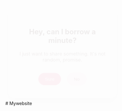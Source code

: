 <!DOCTYPE html>
<html lang="en">
<head>
  <meta charset="UTF-8">
  <title>Secret Confession</title>
  <link href="https://fonts.googleapis.com/css2?family=Poppins:wght@400;600&display=swap" rel="stylesheet">
  <style>
    * { box-sizing: border-box; }

    body {
      font-family: 'Poppins', sans-serif;
      background: linear-gradient(135deg, #ffdde1, #ee9ca7);
      margin: 0;
      height: 100vh;
      display: flex;
      justify-content: center;
      align-items: center;
    }

    .card {
      background: white;
      padding: 35px 25px;
      border-radius: 20px;
      box-shadow: 0 12px 24px rgba(0,0,0,0.15);
      width: 90%;
      max-width: 420px;
      text-align: center;
      display: none;
      position: relative;
      animation: fadeIn 0.35s ease-in-out;
      transition: all 0.25s ease;
    }

    .card.active {
      display: block;
    }

    .back-button {
      position: absolute;
      top: 18px;
      left: 18px;
      background: #ffc1cc;
      border: none;
      color: #5a2a2a;
      font-weight: 600;
      padding: 6px 14px;
      border-radius: 20px;
      cursor: pointer;
      transition: 0.3s;
    }

    .back-button:hover {
      background: #ffb3bf;
      transform: scale(1.05);
    }

    h2 {
      margin-top: 45px;
      color: #3d1f1f;
      font-size: 24px;
    }

    p {
      color: #5c3d3d;
      font-size: 16px;
      margin-bottom: 25px;
    }

    .btn {
      padding: 12px 22px;
      margin: 8px;
      font-size: 15px;
      border-radius: 25px;
      border: none;
      cursor: pointer;
      transition: 0.2s ease-in-out;
    }

    .btn:hover {
      transform: scale(0.96);
    }

    .btn-main {
      background: #f06292;
      color: white;
    }

    .btn-main:hover {
      background: #e91e63;
    }

    .btn-secondary {
      background: #ffe4ec;
      color: #8e3c50;
      border: 1px solid #ffc4d6;
    }

    .btn-secondary:hover {
      background: #ffd9e5;
    }

    .confession {
      white-space: pre-line;
      color: #3c2b2b;
      font-size: 17px;
      line-height: 1.6;
    }

    @keyframes fadeIn {
      from { opacity: 0; transform: scale(0.95); }
      to { opacity: 1; transform: scale(1); }
    }
  </style>
</head>
<body>

  <!-- Screen 1 -->
  <div class="card active" id="screen1">
    <h2>Hey, can I borrow a minute?</h2>
    <p>I just want to share something. It's not random, promise.</p>
    <button class="btn btn-main" onclick="goTo('screen2')">Sure</button>
    <button class="btn btn-secondary" onclick="goTo('fake1')">No</button>
  </div>

  <!-- Screen 2 -->
  <div class="card" id="screen2">
    <button class="back-button" onclick="goTo('screen1')">← Back</button>
    <h2>This might sound random</h2>
    <p>But I’ve been meaning to say this for a while now.</p>
    <button class="btn btn-main" onclick="goTo('screen3')">Proceed</button>
    <button class="btn btn-secondary" onclick="goTo('fake2')">Not sure</button>
  </div>

  <!-- Screen 3 -->
  <div class="card" id="screen3">
    <button class="back-button" onclick="goTo('screen2')">← Back</button>
    <h2>I’ve been thinking</h2>
    <p>You’ve been on my mind a lot lately. Thought you should know.</p>
    <button class="btn btn-main" onclick="goTo('screen4')">Go on</button>
    <button class="btn btn-secondary" onclick="goTo('fake3')">Okay?</button>
  </div>

  <!-- Screen 4 -->
  <div class="card" id="screen4">
    <button class="back-button" onclick="goTo('screen3')">← Back</button>
    <h2>One last thing</h2>
    <p>Would you want to know what I honestly feel?</p>
    <button class="btn btn-main" onclick="goTo('screen5')">Yes</button>
    <button class="btn btn-secondary" onclick="goTo('fake4')">No</button>
  </div>

  <!-- Confession Message -->
  <div class="card" id="screen5">
    <button class="back-button" onclick="goTo('screen4')">← Back</button>
    <h2>Just being honest</h2>
    <p class="confession">
Hi,

I’ve been holding this in for a while now,  
and I don’t really know how to say it properly.  

So I made this.  

I like you. Not just in a friendly way 
it’s something more than that.  

No pressure or anything.  
Just wanted to be real with you. You can take this as a Compliment.
    </p>
  </div>

  <!-- Fake Screens -->
  <div class="card" id="fake1">
    <button class="back-button" onclick="goTo('screen1')">← Back</button>
    <h2>Haha, it’s nothing shady</h2>
    <p>Just something I’ve been wanting to say. Try again?</p>
  </div>

  <div class="card" id="fake2">
    <button class="back-button" onclick="goTo('screen2')">← Back</button>
    <h2>Wait up</h2>
    <p>You might want to hear this after all.</p>
  </div>

  <div class="card" id="fake3">
    <button class="back-button" onclick="goTo('screen3')">← Back</button>
    <h2>For real</h2>
    <p>This is something I’ve been meaning to share, not just random talk.</p>
  </div>

  <div class="card" id="fake4">
    <button class="back-button" onclick="goTo('screen4')">← Back</button>
    <h2>No worries</h2>
    <p>If you're not ready, that’s okay. Just thought I’d try.</p>
  </div>

  <script>
    function goTo(id) {
      document.querySelectorAll('.card').forEach(c => c.classList.remove('active'));
      document.getElementById(id).classList.add('active');
    }
  </script>

</body>
</html>
# Mywebsite
